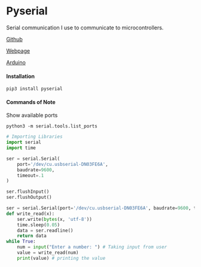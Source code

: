 # Pyserial

Serial communication I use to communicate to microcontrollers.

[Github](https://github.com/bakercp/PacketSerial)

[Webpage](https://pyserial.readthedocs.io/)

[Arduino](https://create.arduino.cc/projecthub/ansh2919/serial-communication-between-python-and-arduino-e7cce0)

#### Installation
```shell
pip3 install pyserial
```
#### Commands of Note
Show available ports
```shell
python3 -m serial.tools.list_ports
```

```python
# Importing Libraries
import serial
import time

ser = serial.Serial(
    port='/dev/cu.usbserial-DN03FE6A', 
    baudrate=9600, 
    timeout=.1
)

ser.flushInput()
ser.flushOutput()

ser = serial.Serial(port='/dev/cu.usbserial-DN03FE6A', baudrate=9600, timeout=.1)
def write_read(x):
    ser.write(bytes(x, 'utf-8'))
    time.sleep(0.05)
    data = ser.readline()
    return data
while True:
    num = input("Enter a number: ") # Taking input from user
    value = write_read(num)
    print(value) # printing the value
```